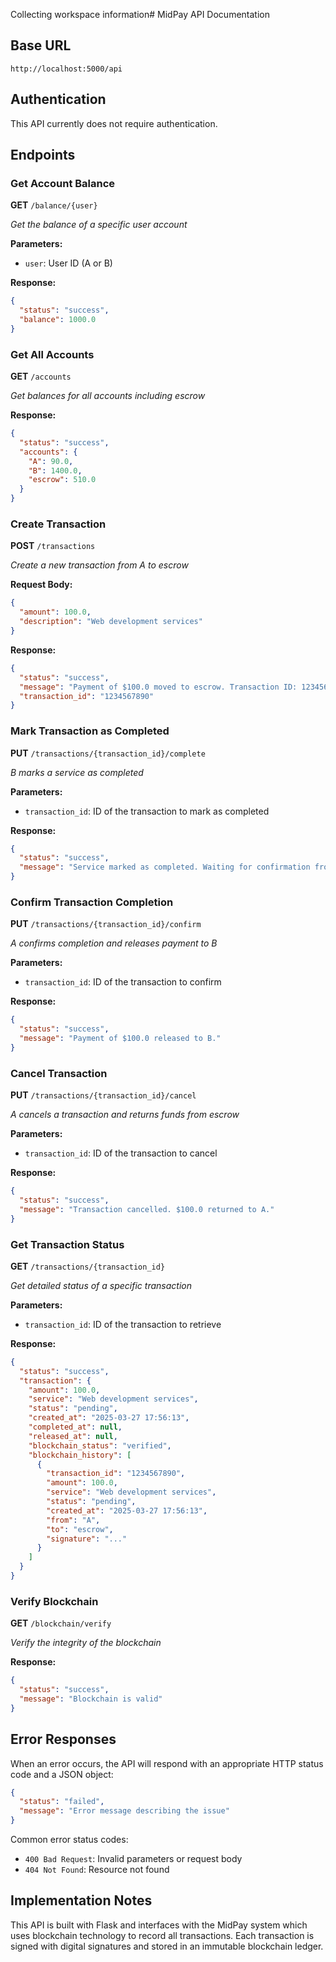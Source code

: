 Collecting workspace information# MidPay API Documentation

## Base URL
`http://localhost:5000/api`

## Authentication
This API currently does not require authentication.

## Endpoints

### Get Account Balance
**GET** `/balance/{user}`

*Get the balance of a specific user account*

**Parameters:**
- `user`: User ID (A or B)

**Response:**
```json
{
  "status": "success",
  "balance": 1000.0
}
```

### Get All Accounts
**GET** `/accounts`

*Get balances for all accounts including escrow*

**Response:**
```json
{
  "status": "success",
  "accounts": {
    "A": 90.0,
    "B": 1400.0,
    "escrow": 510.0
  }
}
```

### Create Transaction
**POST** `/transactions`

*Create a new transaction from A to escrow*

**Request Body:**
```json
{
  "amount": 100.0,
  "description": "Web development services"
}
```

**Response:**
```json
{
  "status": "success",
  "message": "Payment of $100.0 moved to escrow. Transaction ID: 1234567890",
  "transaction_id": "1234567890"
}
```

### Mark Transaction as Completed
**PUT** `/transactions/{transaction_id}/complete`

*B marks a service as completed*

**Parameters:**
- `transaction_id`: ID of the transaction to mark as completed

**Response:**
```json
{
  "status": "success",
  "message": "Service marked as completed. Waiting for confirmation from A."
}
```

### Confirm Transaction Completion
**PUT** `/transactions/{transaction_id}/confirm`

*A confirms completion and releases payment to B*

**Parameters:**
- `transaction_id`: ID of the transaction to confirm

**Response:**
```json
{
  "status": "success",
  "message": "Payment of $100.0 released to B."
}
```

### Cancel Transaction
**PUT** `/transactions/{transaction_id}/cancel`

*A cancels a transaction and returns funds from escrow*

**Parameters:**
- `transaction_id`: ID of the transaction to cancel

**Response:**
```json
{
  "status": "success",
  "message": "Transaction cancelled. $100.0 returned to A."
}
```

### Get Transaction Status
**GET** `/transactions/{transaction_id}`

*Get detailed status of a specific transaction*

**Parameters:**
- `transaction_id`: ID of the transaction to retrieve

**Response:**
```json
{
  "status": "success",
  "transaction": {
    "amount": 100.0,
    "service": "Web development services",
    "status": "pending",
    "created_at": "2025-03-27 17:56:13",
    "completed_at": null,
    "released_at": null,
    "blockchain_status": "verified",
    "blockchain_history": [
      {
        "transaction_id": "1234567890",
        "amount": 100.0,
        "service": "Web development services",
        "status": "pending",
        "created_at": "2025-03-27 17:56:13",
        "from": "A",
        "to": "escrow",
        "signature": "..."
      }
    ]
  }
}
```

### Verify Blockchain
**GET** `/blockchain/verify`

*Verify the integrity of the blockchain*

**Response:**
```json
{
  "status": "success",
  "message": "Blockchain is valid"
}
```

## Error Responses

When an error occurs, the API will respond with an appropriate HTTP status code and a JSON object:

```json
{
  "status": "failed",
  "message": "Error message describing the issue"
}
```

Common error status codes:
- `400 Bad Request`: Invalid parameters or request body
- `404 Not Found`: Resource not found

## Implementation Notes

This API is built with Flask and interfaces with the MidPay system which uses blockchain technology to record all transactions. Each transaction is signed with digital signatures and stored in an immutable blockchain ledger.